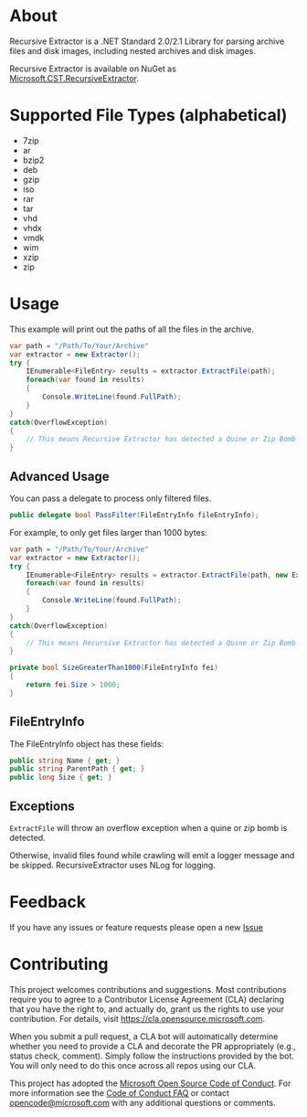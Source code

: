 # About

Recursive Extractor is a .NET Standard 2.0/2.1 Library for parsing archive files and disk images, including nested archives and disk images.

Recursive Extractor is available on NuGet as [Microsoft.CST.RecursiveExtractor](https://www.nuget.org/packages/Microsoft.CST.RecursiveExtractor/).

# Supported File Types (alphabetical)
* 7zip
* ar
* bzip2
* deb
* gzip
* iso
* rar
* tar
* vhd
* vhdx
* vmdk
* wim
* xzip
* zip

# Usage
This example will print out the paths of all the files in the archive.
```csharp
var path = "/Path/To/Your/Archive"
var extractor = new Extractor();
try {
    IEnumerable<FileEntry> results = extractor.ExtractFile(path);
    foreach(var found in results)
    {
        Console.WriteLine(found.FullPath);
    }
}
catch(OverflowException)
{
    // This means Recursive Extractor has detected a Quine or Zip Bomb
}
```

## Advanced Usage

You can pass a delegate to process only filtered files.

```csharp
public delegate bool PassFilter(FileEntryInfo fileEntryInfo);
```
For example, to only get files larger than 1000 bytes:
```csharp
var path = "/Path/To/Your/Archive"
var extractor = new Extractor();
try {
    IEnumerable<FileEntry> results = extractor.ExtractFile(path, new ExtractorOptions() { Filter = SizeGreaterThan1000 });
    foreach(var found in results)
    {
        Console.WriteLine(found.FullPath);
    }
}
catch(OverflowException)
{
    // This means Recursive Extractor has detected a Quine or Zip Bomb
}

private bool SizeGreaterThan1000(FileEntryInfo fei)
{
    return fei.Size > 1000;
}
```

## FileEntryInfo
The FileEntryInfo object has these fields:
```csharp
public string Name { get; }
public string ParentPath { get; }
public long Size { get; }
```

## Exceptions

`ExtractFile` will throw an overflow exception when a quine or zip bomb is detected.

Otherwise, invalid files found while crawling will emit a logger message and be skipped.  RecursiveExtractor uses NLog for logging.

# Feedback

If you have any issues or feature requests please open a new [Issue](https://github.com/microsoft/RecursiveExtractor/issues/new)

# Contributing

This project welcomes contributions and suggestions.  Most contributions require you to agree to a
Contributor License Agreement (CLA) declaring that you have the right to, and actually do, grant us
the rights to use your contribution. For details, visit https://cla.opensource.microsoft.com.

When you submit a pull request, a CLA bot will automatically determine whether you need to provide
a CLA and decorate the PR appropriately (e.g., status check, comment). Simply follow the instructions
provided by the bot. You will only need to do this once across all repos using our CLA.

This project has adopted the [Microsoft Open Source Code of Conduct](https://opensource.microsoft.com/codeofconduct/).
For more information see the [Code of Conduct FAQ](https://opensource.microsoft.com/codeofconduct/faq/) or
contact [opencode@microsoft.com](mailto:opencode@microsoft.com) with any additional questions or comments.
